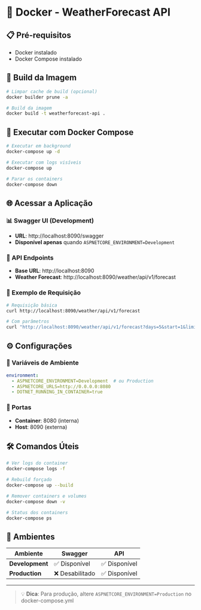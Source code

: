 # 🐳 Docker - WeatherForecast API

## 📋 Pré-requisitos

- Docker instalado
- Docker Compose instalado

## 🔨 Build da Imagem

```bash
# Limpar cache de build (opcional)
docker builder prune -a

# Build da imagem
docker build -t weatherforecast-api .
```

## 🚀 Executar com Docker Compose

```bash
# Executar em background
docker-compose up -d

# Executar com logs visíveis
docker-compose up

# Parar os containers
docker-compose down
```

## 🌐 Acessar a Aplicação

### 📊 Swagger UI (Development)
- **URL**: http://localhost:8090/swagger
- **Disponível apenas** quando `ASPNETCORE_ENVIRONMENT=Development`

### 🔗 API Endpoints
- **Base URL**: http://localhost:8090
- **Weather Forecast**: http://localhost:8090/weather/api/v1/forecast

### 📝 Exemplo de Requisição

```bash
# Requisição básica
curl http://localhost:8090/weather/api/v1/forecast

# Com parâmetros
curl "http://localhost:8090/weather/api/v1/forecast?days=5&start=1&limit=10"
```

## ⚙️ Configurações

### 🔧 Variáveis de Ambiente

```yaml
environment:
  - ASPNETCORE_ENVIRONMENT=Development  # ou Production
  - ASPNETCORE_URLS=http://0.0.0.0:8080
  - DOTNET_RUNNING_IN_CONTAINER=true
```

### 🔌 Portas

- **Container**: 8080 (interna)
- **Host**: 8090 (externa)

## 🛠️ Comandos Úteis

```bash
# Ver logs do container
docker-compose logs -f

# Rebuild forçado
docker-compose up --build

# Remover containers e volumes
docker-compose down -v

# Status dos containers
docker-compose ps
```

## 🎯 Ambientes

| Ambiente | Swagger | API |
|----------|---------|-----|
| **Development** | ✅ Disponível | ✅ Disponível |
| **Production** | ❌ Desabilitado | ✅ Disponível |

---

> 💡 **Dica**: Para produção, altere `ASPNETCORE_ENVIRONMENT=Production` no docker-compose.yml